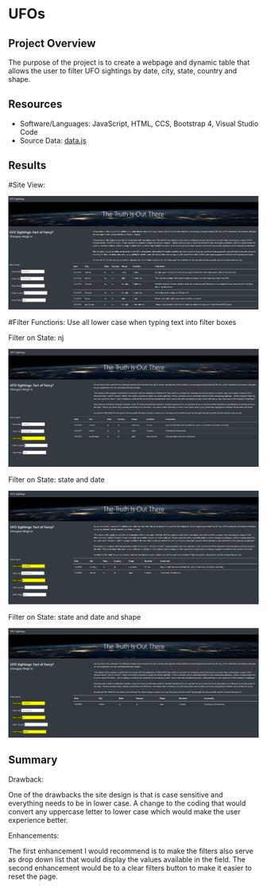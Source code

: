 # UFOs

## Project Overview
The purpose of the project is to create a webpage and dynamic table that allows the user to filter UFO sightings by date, city, state, country and shape.

## Resources
* Software/Languages: JavaScript, HTML, CCS, Bootstrap 4, Visual Studio Code
* Source Data: [data.js](https://github.com/timbialek/UFOs/blob/main/Static/js/data.js)

## Results

#Site View:

![](https://github.com/timbialek/UFOs/blob/main/Resources/SiteView.PNG)


#Filter Functions:
Use all lower case when typing text into filter boxes

Filter on State: nj

![](https://github.com/timbialek/UFOs/blob/main/Resources/FilterStateNJ.PNG)


Filter on State: state and date

![](https://github.com/timbialek/UFOs/blob/main/Resources/FilterStateDate.PNG)


Filter on State: state and date and shape

![](https://github.com/timbialek/UFOs/blob/main/Resources/FilterStateDateShape.PNG)


## Summary

Drawback:

 One of the drawbacks the site design is that is case sensitive and everything needs to be in lower case. A change to the coding that would convert any uppercase letter to lower case which would make the user experience better. 

Enhancements:

 The first enhancement I would recommend is to make the filters also serve as drop down list that would display the values available in the field.  The second enhancement would be to a clear filters button to make it easier to reset the page.

